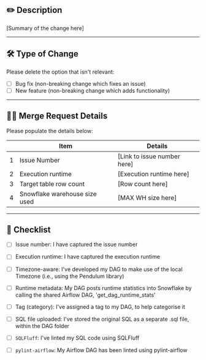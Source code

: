 ## :pencil2: Description

[Summary of the change here]

---

## :hammer_and_wrench: Type of Change


Please delete the option that isn't relevant:

- [ ] Bug fix (non-breaking change which fixes an issue)
- [ ] New feature (non-breaking change which adds functionality)

---

## :guardsman: Merge Request Details
Please populate the details below:

|   | Item | Details |
| - |------| --------|
| 1 | Issue Number | [Link to issue number here] |
| 2 | Execution runtime | [Execution runtime here] |
| 3 | Target table row count | [Row count here] |
| 4 | Snowflake warehouse size used | [MAX WH size here] |

---

## :dart: Checklist

- [ ] Issue number: I have captured the issue number

- [ ] Execution runtime: I have captured the execution runtime

- [ ] Timezone-aware: I've developed my DAG to make use of the local Timezone (i.e., using the Pendulum library)

- [ ] Runtime metadata: My DAG posts runtime statistics into Snowflake by calling the shared Airflow DAG, 'get_dag_runtime_stats'

- [ ] Tag (category): I've assigned a tag to my DAG, to help categorise it

- [ ] SQL file uploaded: I've stored the original SQL as a separate .sql file, within the DAG folder

- [ ] `SQLFluff`: I've linted my SQL code using SQLFluff

- [ ] `pylint-airflow`: My Airflow DAG has been linted using pylint-airflow

